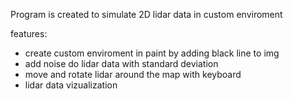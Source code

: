 Program is created to simulate 2D lidar data in custom enviroment

features:
- create custom enviroment in paint by adding black line to img
- add noise do lidar data with standard deviation
- move and rotate lidar around the map with keyboard
- lidar data vizualization
  
 
